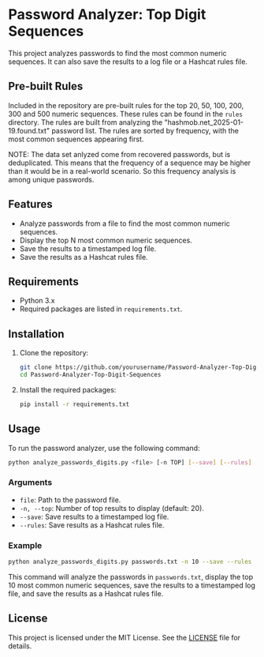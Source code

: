 # Password Analyzer: Top Digit Sequences

This project analyzes passwords to find the most common numeric sequences. It can also save the results to a log file or a Hashcat rules file.

## Pre-built Rules
Included in the repository are pre-built rules for the top 20, 50, 100, 200, 300 and 500 numeric sequences. These rules can be found in the `rules` directory. The rules are built from analyzing the "hashmob.net_2025-01-19.found.txt" password list. The rules are sorted by frequency, with the most common sequences appearing first.

NOTE: The data set anlyzed come from recovered passwords, but is deduplicated. This means that the frequency of a sequence may be higher than it would be in a real-world scenario. So this frequency analysis is among unique passwords.

## Features

- Analyze passwords from a file to find the most common numeric sequences.
- Display the top N most common numeric sequences.
- Save the results to a timestamped log file.
- Save the results as a Hashcat rules file.

## Requirements

- Python 3.x
- Required packages are listed in `requirements.txt`.

## Installation

1. Clone the repository:
    ```sh
    git clone https://github.com/yourusername/Password-Analyzer-Top-Digit-Sequences.git
    cd Password-Analyzer-Top-Digit-Sequences
    ```

2. Install the required packages:
    ```sh
    pip install -r requirements.txt
    ```

## Usage

To run the password analyzer, use the following command:

```sh
python analyze_passwords_digits.py <file> [-n TOP] [--save] [--rules]
```

### Arguments

- `file`: Path to the password file.
- `-n, --top`: Number of top results to display (default: 20).
- `--save`: Save results to a timestamped log file.
- `--rules`: Save results as a Hashcat rules file.

### Example

```sh
python analyze_passwords_digits.py passwords.txt -n 10 --save --rules
```

This command will analyze the passwords in `passwords.txt`, display the top 10 most common numeric sequences, save the results to a timestamped log file, and save the results as a Hashcat rules file.

## License

This project is licensed under the MIT License. See the [LICENSE](LICENSE) file for details.